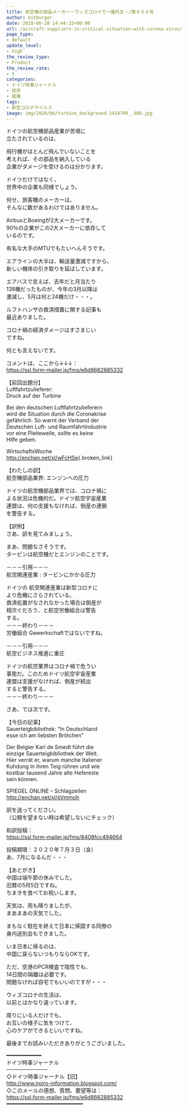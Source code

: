 ```yaml
---
title: 航空機の部品メーカー－ウィズコロナで一蓮托生－/第６０６号
author: bitburger
date: 2020-06-28 14:44:32+00:00
url: /aircraft-suppliers-in-critical-situation-with-corona-virus/
page_type:
- default
update_level:
- high
the_review_type:
- Product
the_review_rate:
- 5
categories:
- ドイツ時事ジャーナル
- 技術
- 産業
tags:
- 新型コロナウイルス
image: img/2020/06/turbine_background-2438799__480.jpg
---
```

ドイツの航空機部品産業が苦境に  
立たされているのは、

飛行機がほとんど飛んでいないことを  
考えれば、その部品を納入している  
企業がダメージを受けるのは分かります。

ドイツだけではなく、  
世界中の企業も同様でしょう。

何せ、旅客機のメーカーは、  
そんなに数があるわけではありません。

AirbusとBoeingが2大メーカーです。  
90％の企業がこの2大メーカーに依存して  
いるのです。

有名な大手のMTUでもたいへんそうです。

エアラインの大半は、輸送量激減ですから、  
新しい機体の引き取りを延ばしています。

エアバスで言えば、去年だと月当たり  
138機だったものが、今年の3月以降は  
激減し、5月は何と24機だけ・・・。

ルフトハンザの救済措置に関する記事も  
最近ありました。

コロナ禍の経済ダメージはすさまじい  
ですね。

何とも言えないです。

  
コメントは、ここから↓↓↓：  
<https://ssl.form-mailer.jp/fms/e6d8662885332>

【前回出題分】  
Luftfahrtzulieferer:  
Druck auf der Turbine

Bei den deutschen Luftfahrtzulieferern  
wird die Situation durch die Coronakrise  
gefährlich. So warnt der Verband der  
Deutschen Luft- und Raumfahrtindustrie  
vor eine Pleitewelle, sollte es keine  
Hilfe geben.

WirtschaftsWoche  
<http://enchan.net/xl/wFcHSe>{.broken_link}

  
【わたしの訳】  
航空機部品業界: エンジンへの圧力

ドイツの航空機部品業界では、コロナ禍に  
よる状況は危機的だ。ドイツ航空宇宙産業  
連盟は、何の支援もなければ、倒産の連鎖  
を警告する。

  
【訳例】  
さあ、訳を見てみましょう。

まあ、問題なさそうです。  
タービンは航空機だとエンジンのことです。

－－－引用－－－  
航空関連産業 : タービンにかかる圧力

ドイツの 航空関連産業は新型コロナに  
より危機にさらされている。  
救済処置がなされなかった場合は倒産が  
相次ぐだろう、と航空労働組合は警告  
する。  
－－－終わり－－－  
労働組合 Gewerkschaftではないですね。

－－－引用－－－  
航空ビジネス推進に重圧

ドイツの航空業界はコロナ禍で危うい  
事態だ。このためドイツ航空宇宙産業  
連盟は支援がなければ、倒産が続出  
すると警告する。  
－－－終わり－－－

  
さあ、では次です。

【今日の記事】  
Sauerteigbibliothek: &#8220;In Deutschland  
esse ich am liebsten Brötchen&#8221;

Der Belgier Karl de Smedt führt die  
einzige Sauerteigbibliothek der Welt.  
Hier verrät er, warum manche Italiener  
Kuhdung in ihren Teig rühren und wie  
kostbar tausend Jahre alte Hefereste  
sein können.

SPIEGEL ONLINE &#8211; Schlagzeilen  
<http://enchan.net/xl/sVmmoh>

訳を送ってください。  
（公開を望まない時は希望しないにチェック）

和訳投稿：  
 <https://ssl.form-mailer.jp/fms/8408fcc494664>

投稿期限：２０２０年７月３日（金）  
あ、7月になるんだ・・・

【あとがき】  
中国は端午節の休みでした。  
旧暦の5月5日ですね。  
ちまきを食べてお祝いします。

天気は、雨も降りましたが、  
まあまあの天気でした。

まもなく駐在を終えて日本に帰国する同僚の  
身内送別会もできました。

いま日本に帰るのは、  
中国に戻らないつもりならOKです。

ただ、空港のPCR検査で陰性でも、  
14日間の隔離は必要です。  
問題なければ自宅でもいいのですが・・・

ウィズコロナの生活は、  
以前とはかなり違っています。

周りにいる人だけでも、  
お互いの様子に気をつけて、  
心のケアができるといいですね。

最後までお読みいただきありがとうございました。

━━━━━━━━━━━  
ドイツ時事ジャーナル  
───────────  
◇ドイツ時事ジャーナル【旧】  
<http://www.iroiro-information.blogspot.com/>  
◇このメールの感想、質問、要望等は：  
<https://ssl.form-mailer.jp/fms/e6d8662885332>  
━━━━━━━━━━━━━━━━━━━━━━━━